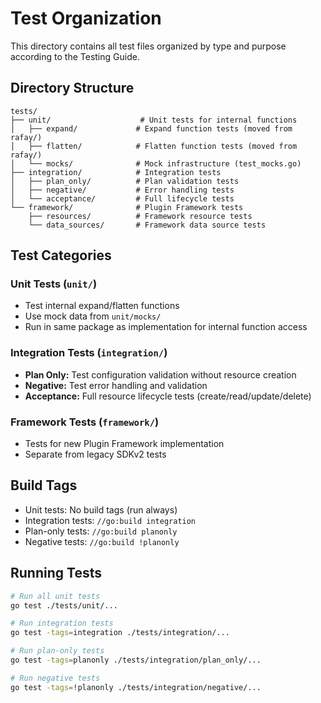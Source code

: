 # Test Organization

This directory contains all test files organized by type and purpose according to the Testing Guide.

## Directory Structure

```
tests/
├── unit/                    # Unit tests for internal functions
│   ├── expand/             # Expand function tests (moved from rafay/)
│   ├── flatten/            # Flatten function tests (moved from rafay/)
│   └── mocks/              # Mock infrastructure (test_mocks.go)
├── integration/            # Integration tests
│   ├── plan_only/          # Plan validation tests
│   ├── negative/           # Error handling tests
│   └── acceptance/         # Full lifecycle tests
└── framework/              # Plugin Framework tests
    ├── resources/          # Framework resource tests
    └── data_sources/       # Framework data source tests
```

## Test Categories

### Unit Tests (`unit/`)
- Test internal expand/flatten functions
- Use mock data from `unit/mocks/`
- Run in same package as implementation for internal function access

### Integration Tests (`integration/`)
- **Plan Only:** Test configuration validation without resource creation
- **Negative:** Test error handling and validation
- **Acceptance:** Full resource lifecycle tests (create/read/update/delete)

### Framework Tests (`framework/`)
- Tests for new Plugin Framework implementation
- Separate from legacy SDKv2 tests

## Build Tags

- Unit tests: No build tags (run always)
- Integration tests: `//go:build integration`
- Plan-only tests: `//go:build planonly`
- Negative tests: `//go:build !planonly`

## Running Tests

```bash
# Run all unit tests
go test ./tests/unit/...

# Run integration tests
go test -tags=integration ./tests/integration/...

# Run plan-only tests
go test -tags=planonly ./tests/integration/plan_only/...

# Run negative tests
go test -tags=!planonly ./tests/integration/negative/...
```
